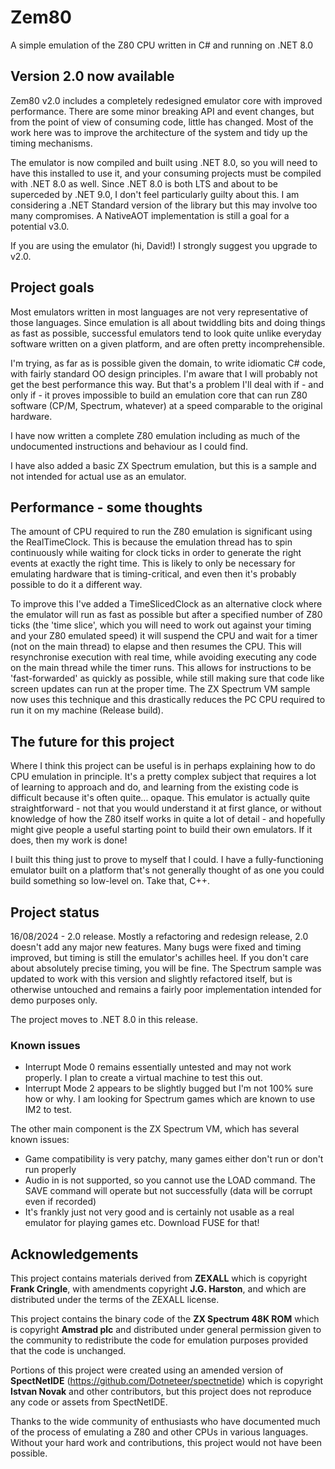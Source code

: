 # Zem80

A simple emulation of the Z80 CPU written in C# and running on .NET 8.0

## Version 2.0 now available

Zem80 v2.0 includes a completely redesigned emulator core with improved performance. There are some minor breaking API and event changes, but from the point of view of consuming code, little has changed. Most of the work here was to improve the architecture of the system and tidy up the timing mechanisms. 

The emulator is now compiled and built using .NET 8.0, so you will need to have this installed to use it, and your consuming projects must be compiled with .NET 8.0 as well. Since .NET 8.0 is both LTS and about to be superceded by .NET 9.0, I don't feel particularly guilty about this. I am considering a .NET Standard version of the library but this may involve too many compromises. A NativeAOT implementation is still a goal for a potential v3.0.

If you are using the emulator (hi, David!) I strongly suggest you upgrade to v2.0.

## Project goals

Most emulators written in most languages are not very representative of those languages. Since emulation is all about twiddling bits and doing things as fast as possible, successful emulators tend to look quite unlike everyday software written on a given platform, and are often pretty incomprehensible. 

I'm trying, as far as is possible given the domain, to write idiomatic C# code, with fairly standard OO design principles. I'm aware that I will probably not get the best performance this way. But that's a problem I'll deal with if - and only if - it proves impossible to build an emulation core that can run Z80 software (CP/M, Spectrum, whatever) at a speed comparable to the original hardware.  

I have now written a complete Z80 emulation including as much of the undocumented instructions and behaviour as I could find.

I have also added a basic ZX Spectrum emulation, but this is a sample and not intended for actual use as an emulator.

## Performance - some thoughts
The amount of CPU required to run the Z80 emulation is significant using the RealTimeClock. This is because the emulation thread has to spin continuously while waiting for clock ticks in order to generate the right events at exactly the right time. This is likely to only be necessary for emulating hardware that is timing-critical, and even then it's probably possible to do it a different way.

To improve this I've added a TimeSlicedClock as an alternative clock where the emulator will run as fast as possible but after a specified number of Z80 ticks (the 'time slice', which you will need to work out against your timing and your Z80 emulated speed) it will suspend the CPU and wait for a timer (not on the main thread) to elapse and then resumes the CPU. This will resynchronise execution with real time, while avoiding executing any code on the main thread while the timer runs. This allows for instructions to be 'fast-forwarded' as quickly as possible, while still making sure that code like screen updates can run at the proper time. The ZX Spectrum VM sample now uses this technique and this drastically reduces the PC CPU required to run it on my machine (Release build).  

## The future for this project
Where I think this project can be useful is in perhaps explaining how to do CPU emulation in principle. It's a pretty complex subject that requires a lot of learning to approach and do, and learning from the existing code is difficult because it's often quite... opaque. This emulator is actually quite straightforward - not that you would understand it at first glance, or without knowledge of how the Z80 itself works in quite a lot of detail - and hopefully might give people a useful starting point to build their own emulators. If it does, then my work is done!

I built this thing just to prove to myself that I could. I have a fully-functioning emulator built on a platform that's not generally thought of as one you could build something so low-level on. Take that, C++.

## Project status
16/08/2024 - 2.0 release. Mostly a refactoring and redesign release, 2.0 doesn't add any major new features. Many bugs were fixed and timing improved, but timing is still the emulator's achilles heel. If you don't care about absolutely precise timing, you will be fine. The Spectrum sample was updated to work with this version and slightly refactored itself, but is otherwise untouched and remains a fairly poor implementation intended for demo purposes only.

The project moves to .NET 8.0 in this release. 

### Known issues ###

* Interrupt Mode 0 remains essentially untested and may not work properly. I plan to create a virtual machine to test this out. 
* Interrupt Mode 2 appears to be slightly bugged but I'm not 100% sure how or why. I am looking for Spectrum games which are known to use IM2 to test. 

The other main component is the ZX Spectrum VM, which has several known issues:

* Game compatibility is very patchy, many games either don't run or don't run properly
* Audio in is not supported, so you cannot use the LOAD command. The SAVE command will operate but not successfully (data will be corrupt even if recorded)
* It's frankly just not very good and is certainly not usable as a real emulator for playing games etc. Download FUSE for that!

## Acknowledgements ##

This project contains materials derived from **ZEXALL** which is copyright **Frank Cringle**, with amendments copyright **J.G. Harston**, and which are distributed under the terms of the ZEXALL license. 

This project contains the binary code of the **ZX Spectrum 48K ROM** which is copyright **Amstrad plc** and distributed under general permission given to the community to redistribute the code for emulation purposes provided that the code is unchanged. 

Portions of this project were created using an amended version of **SpectNetIDE** (https://github.com/Dotneteer/spectnetide) which is copyright **Istvan Novak** and other contributors, but this project does not reproduce any code or assets from SpectNetIDE.

Thanks to the wide community of enthusiasts who have documented much of the process of emulating a Z80 and other CPUs in various languages. Without your hard work and contributions, this project would not have been possible. 
